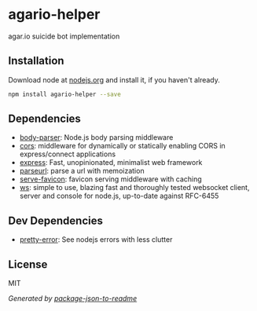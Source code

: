 # agario-helper 

agar.io suicide bot implementation

## Installation

Download node at [nodejs.org](http://nodejs.org) and install it, if you haven't already.

```sh
npm install agario-helper --save
```



## Dependencies

- [body-parser](https://github.com/expressjs/body-parser): Node.js body parsing middleware
- [cors](https://github.com/expressjs/cors): middleware for dynamically or statically enabling CORS in express/connect applications
- [express](https://github.com/strongloop/express): Fast, unopinionated, minimalist web framework
- [parseurl](https://github.com/expressjs/parseurl): parse a url with memoization
- [serve-favicon](https://github.com/expressjs/serve-favicon): favicon serving middleware with caching
- [ws](https://github.com/websockets/ws): simple to use, blazing fast and thoroughly tested websocket client, server and console for node.js, up-to-date against RFC-6455

## Dev Dependencies

- [pretty-error](https://github.com/AriaMinaei/pretty-error): See nodejs errors with less clutter


## License

MIT

_Generated by [package-json-to-readme](https://github.com/zeke/package-json-to-readme)_
